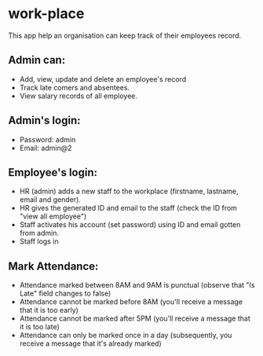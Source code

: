 # work-place
This app help an organisation can keep track of their employees record.
## Admin can:
- Add, view, update and delete an employee's record
- Track late comers and absentees.
- View salary records of all employee.

## Admin's login:
- Password: admin
- Email: admin@2

## Employee's login:
-  HR (admin) adds a new staff to the workplace (firstname, lastname, email and gender).
-  HR gives the generated ID and email to the staff (check the ID from "view all employee")
-  Staff activates his account (set password) using ID and email gotten from admin.
-  Staff logs in

## Mark Attendance:
- Attendance marked between 8AM and 9AM is punctual (observe that "Is Late" field changes to false)
- Attendance cannot be marked before 8AM (you'll receive a message that it is too early)
- Attendance cannot be marked after 5PM (you'll receive a message that it is too late)
- Attendance can only be marked once in a day (subsequently, you receive a message that it's already marked)

